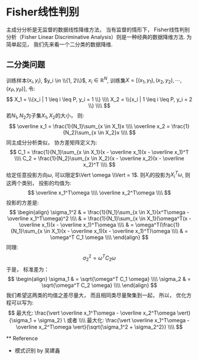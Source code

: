 # Fisher线性判别
主成分分析是无监督的数据线性降维方法， 当有监督的情形下， Fisher线性判别分析（Fisher Linear Discriminative Analysis）则是一种经典的数据降维方法. 为简单起见， 我们先来看一个二分类的数据降维.

## 二分类问题
训练样本$(x_i, y_i)$, $y_i \in \\{1, 2\\}$, $x_i \in \mathbb{R}^N$, 训练集$X = [(x_1, y_1), (x_2, y_2), \cdots, (x_P, y_P)]$, 令:
$$
X_1 = \\{x_i | 1 \leq i \leq P, y_i = 1 \\} \\\\
X_2 = \\{x_i | 1 \leq i \leq P, y_i = 2 \\} \\\\
$$
若$N_1, N_2$为子集$X_1, X_2$的大小， 则:
$$
\overline x_1 = \frac{1}{N_1}\sum_{x \in X_1}x \\\\
\overline x_2 = \frac{1}{N_2}\sum_{x \in X_2}x \\\\
$$
同主成分分析类似， 协方差矩阵定义为:
$$
C_1 = \frac{1}{N_1}\sum_{x \in X_1}(x - \overline x_1)(x - \overline x_1)^T \\\\
C_2 = \frac{1}{N_2}\sum_{x \in X_2}(x - \overline x_2)(x - \overline x_2)^T \\\\
$$
给定任意投影方向$\omega$, 可以限定$\Vert \omega \\Vert = 1$. 则$X_i$的投影为$X_i^T\omega$,   则这两个类别， 投影的均值为:
$$
\overline x_1^T\omega \\\\
\overline x_2^T\omega \\\\
$$
投影的方差是:
$$
\begin{align}
\sigma_1^2 & = \frac{1}{N_1}\sum_{x \in X_1}(x^T\omega - \overline x_1^T\omega)^2 \\\\
& = \frac{1}{N_1}\sum_{x \in X_1}(\omega^T(x - \overline x_1)(x - \overline x_1)^T\omega \\\\
& = \omega^T(\frac{1}{N_1}\sum_{x \in X_1}(x - \overline x_1)(x - \overline x_1)^T)\omega \\\\
& = \omega^T C_1 \omega \\\\
\end{align}
$$
同理:
$$
\sigma_2^2 = \omega^T C_2 \omega
$$
于是， 标准差为：
$$
\begin{align}
\sigma_1 & = \sqrt{\omega^T C_1 \omega} \\\\
\sigma_2 & = \sqrt{\omega^T C_2 \omega} \\\\
\end{align}
$$
我们希望这两类的均值之差尽量大， 而且相同类尽量聚集到一起， 所以， 优化方程可以写为:
$$
最大化: \frac{\vert \overline x_1^T\omega - \overline x_2^T\omega \vert}{\sigma_1 + \sigma_2} \ 或者 \\\\
最大化: \frac{\vert \overline x_1^T\omega - \overline x_2^T\omega \vert}{\sqrt{\sigma_1^2 + \sigma_2^2}} \\\\
$$

** Reference
* 模式识别 by 吴建鑫
